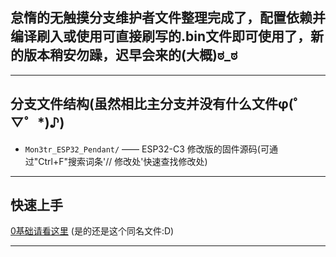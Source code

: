 ## 怠惰的无触摸分支维护者文件整理完成了，配置依赖并编译刷入或使用可直接刷写的.bin文件即可使用了，新的版本稍安勿躁，迟早会来的(大概)ಠ⁠_⁠ಠ

---

## 分支文件结构(虽然相比主分支并没有什么文件φ(゜▽゜*)♪)

- `Mon3tr_ESP32_Pendant/` —— ESP32-C3 修改版的固件源码(可通过"Ctrl+F"搜索词条'// 修改处'快速查找修改处)

---

## 快速上手

[0基础请看这里](EZBuild.md) (是的还是这个同名文件:D)

---
